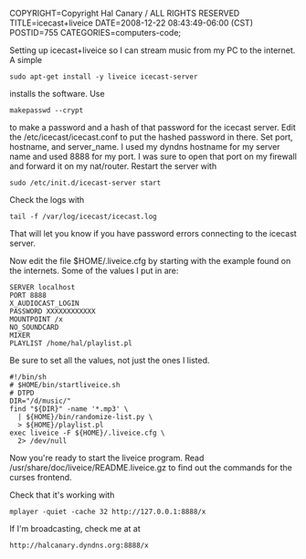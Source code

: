 COPYRIGHT=Copyright Hal Canary / ALL RIGHTS RESERVED
TITLE=icecast+liveice
DATE=2008-12-22 08:43:49-06:00 (CST)
POSTID=755
CATEGORIES=computers-code;

Setting up icecast+liveice so I can stream music from my PC to the internet. A simple

    sudo apt-get install -y liveice icecast-server

installs the software. Use

    makepasswd --crypt

to make a password and a hash of that password for the icecast server. Edit the /etc/icecast/icecast.conf to put the hashed password in there. Set port, hostname, and server\_name. I used my dyndns hostname for my server name and used 8888 for my port. I was sure to open that port on my firewall and forward it on my nat/router. Restart the server with

    sudo /etc/init.d/icecast-server start

Check the logs with

    tail -f /var/log/icecast/icecast.log

That will let you know if you have password errors connecting to the icecast server.

Now edit the file $HOME/.liveice.cfg by starting with the example found on the internets. Some of the values I put in are:

    SERVER localhost
    PORT 8888
    X_AUDIOCAST_LOGIN
    PASSWORD XXXXXXXXXXXX
    MOUNTPOINT /x
    NO_SOUNDCARD
    MIXER
    PLAYLIST /home/hal/playlist.pl

Be sure to set all the values, not just the ones I listed.

    #!/bin/sh
    # $HOME/bin/startliveice.sh
    # DTPD
    DIR="/d/music/"
    find "${DIR}" -name '*.mp3' \
      | ${HOME}/bin/randomize-list.py \
      > ${HOME}/playlist.pl
    exec liveice -F ${HOME}/.liveice.cfg \
      2> /dev/null

Now you're ready to start the liveice program. Read /usr/share/doc/liveice/README.liveice.gz to find out the commands for the curses frontend.

Check that it's working with

    mplayer -quiet -cache 32 http://127.0.0.1:8888/x

If I'm broadcasting, check me at at

    http://halcanary.dyndns.org:8888/x
